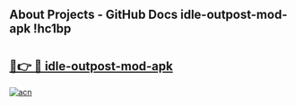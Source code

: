 ## About Projects - GitHub Docs idle-outpost-mod-apk !hc1bp

# <h2><a href="https://andorid.site?title=idle-outpost-mod-apk&ref=14PRO">🔗👉 🔴 idle-outpost-mod-apk</a></h2>

[![acn](https://github.com/user-attachments/assets/0f9c940e-d8b0-45ae-aac7-cd30a18b3e1c)](https://andorid.site?title=idle-outpost-mod-apk&ref=14PRO)

